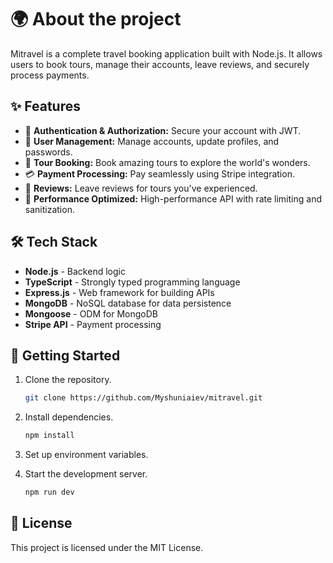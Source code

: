 # 🌍 About the project

Mitravel is a complete travel booking application built with Node.js. It allows users to book tours, manage their accounts, leave reviews, and securely process payments.

## ✨ Features

- 🔐 **Authentication & Authorization:** Secure your account with JWT.
- 📝 **User Management:** Manage accounts, update profiles, and passwords.
- 📅 **Tour Booking:** Book amazing tours to explore the world's wonders.
- 💳 **Payment Processing:** Pay seamlessly using Stripe integration.
- 💬 **Reviews:** Leave reviews for tours you've experienced.
- 🚀 **Performance Optimized:** High-performance API with rate limiting and sanitization.

## 🛠️ Tech Stack

- **Node.js** - Backend logic
- **TypeScript** - Strongly typed programming language
- **Express.js** - Web framework for building APIs
- **MongoDB** - NoSQL database for data persistence
- **Mongoose** - ODM for MongoDB
- **Stripe API** - Payment processing

## 🚀 Getting Started

1. Clone the repository.
   ```bash
   git clone https://github.com/Myshuniaiev/mitravel.git
   ```
2. Install dependencies.
   ```bash
   npm install
   ```
3. Set up environment variables.

4. Start the development server.
   ```bash
   npm run dev
   ```

## 📄 License

This project is licensed under the MIT License.
